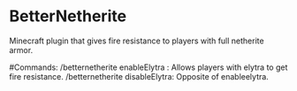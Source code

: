 # BetterNetherite
Minecraft plugin that gives fire resistance to players with full netherite armor. 

#Commands:
/betternetherite enableElytra : Allows players with elytra to get fire resistance.
/betternetherite disableElytra: Opposite of enableelytra.
